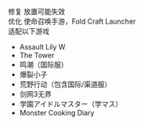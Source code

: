 修复 放置可能失效  
优化 使命召唤手游，Fold Craft Launcher  
适配以下游戏  
- Assault Lily W  
- The Tower  
- 鸣潮（国际服）  
- 爆裂小子  
- 荒野行动（包含国际/渠道服）  
- 剑网3无界  
- 学園アイドルマスター（学マス）
- Monster Cooking Diary  